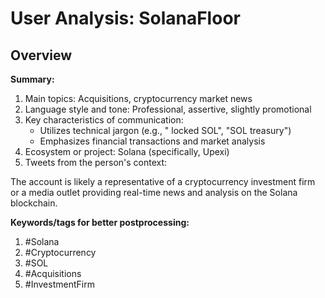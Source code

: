 # User Analysis: SolanaFloor

## Overview

**Summary:**

1. Main topics: Acquisitions, cryptocurrency market news
2. Language style and tone: Professional, assertive, slightly promotional
3. Key characteristics of communication:
	* Utilizes technical jargon (e.g., " locked SOL", "SOL treasury")
	* Emphasizes financial transactions and market analysis
4. Ecosystem or project: Solana (specifically, Upexi)
5. Tweets from the person's context:

The account is likely a representative of a cryptocurrency investment firm or a media outlet providing real-time news and analysis on the Solana blockchain.

**Keywords/tags for better postprocessing:**

1. #Solana
2. #Cryptocurrency
3. #SOL
4. #Acquisitions
5. #InvestmentFirm